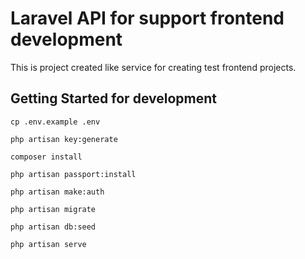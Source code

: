 # Laravel API for support frontend development

This is project created like service for creating test frontend projects.


## Getting Started for development

```
cp .env.example .env
```

```
php artisan key:generate
```

```
composer install
```

```
php artisan passport:install
```

```
php artisan make:auth
```

```
php artisan migrate
```

```
php artisan db:seed
```

```
php artisan serve
```
